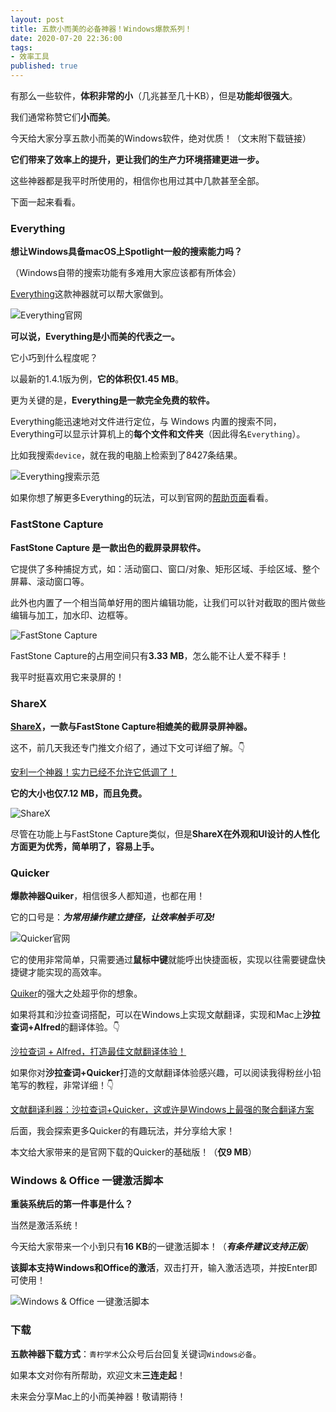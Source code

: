 ```yaml
---
layout: post
title: 五款小而美的必备神器！Windows爆款系列！
date: 2020-07-20 22:36:00
tags: 
- 效率工具
published: true
---
```



有那么一些软件，**体积非常的小**（几兆甚至几十KB），但是**功能却很强大**。

我们通常称赞它们**小而美**。

今天给大家分享五款小而美的Windows软件，绝对优质！（文末附下载链接）

**它们带来了效率上的提升，更让我们的生产力环境搭建更进一步。**

这些神器都是我平时所使用的，相信你也用过其中几款甚至全部。

下面一起来看看。

### Everything

**想让Windows具备macOS上Spotlight一般的搜索能力吗？**

（Windows自带的搜索功能有多难用大家应该都有所体会）

[Everything](https://www.voidtools.com/zh-cn/ "Everything中文官网")这款神器就可以帮大家做到。


![Everything官网](https://figurebed-iseex.oss-cn-hangzhou.aliyuncs.com/img/20200726170715.png)

**可以说，Everything是小而美的代表之一。**

它小巧到什么程度呢？

以最新的1.4.1版为例，**它的体积仅1.45 MB**。

更为关键的是，**Everything是一款完全免费的软件。**

Everything能迅速地对文件进行定位，与 Windows 内置的搜索不同，Everything可以显示计算机上的**每个文件和文件夹**（因此得名`Everything`）。

比如我搜索`device`，就在我的电脑上检索到了8427条结果。

![Everything搜索示范](https://figurebed-iseex.oss-cn-hangzhou.aliyuncs.com/img/20200726171244.png)

如果你想了解更多Everything的玩法，可以到官网的[帮助页面](https://www.voidtools.com/zh-cn/support/everything/ "Everything帮助页面")看看。

### FastStone Capture

**FastStone Capture 是一款出色的截屏录屏软件。**

它提供了多种捕捉方式，如：活动窗口、窗口/对象、矩形区域、手绘区域、整个屏幕、滚动窗口等。

此外也内置了一个相当简单好用的图片编辑功能，让我们可以针对截取的图片做些编辑与加工，加水印、边框等。

![FastStone Capture](https://figurebed-iseex.oss-cn-hangzhou.aliyuncs.com/img/20200726190826.gif)




FastStone Capture的占用空间只有**3.33 MB**，怎么能不让人爱不释手！

我平时挺喜欢用它来录屏的！

### ShareX

**[ShareX](https://getsharex.com/ "ShareX官网")，一款与FastStone Capture相媲美的截屏录屏神器。**

这不，前几天我还专门推文介绍了，通过下文可详细了解。👇

[安利一个神器！实力已经不允许它低调了！](https://mp.weixin.qq.com/s/zgCp0RwHQoOHLMcsq3SC8w)

**它的大小也仅7.12 MB，而且免费。**

![ShareX](https://figurebed-iseex.oss-cn-hangzhou.aliyuncs.com/img/20200726173212.png)

尽管在功能上与FastStone Capture类似，但是**ShareX在外观和UI设计的人性化方面更为优秀，简单明了，容易上手。**

### Quicker

**爆款神器Quiker**，相信很多人都知道，也都在用！

它的口号是：***为常用操作建立捷径，让效率触手可及!***

![Quicker官网](https://figurebed-iseex.oss-cn-hangzhou.aliyuncs.com/img/20200726175759.png)

它的使用非常简单，只需要通过**鼠标中键**就能呼出快捷面板，实现以往需要键盘快捷键才能实现的高效率。

[Quiker](https://getquicker.net/ "Quiker官网")的强大之处超乎你的想象。

如果将其和沙拉查词搭配，可以在Windows上实现文献翻译，实现和Mac上**沙拉查词+Alfred**的翻译体验。👇

[沙拉查词 + Alfred，打造最佳文献翻译体验！](https://mp.weixin.qq.com/s/1D1I1WpiPS2diDZtfJT9Hg)

如果你对**沙拉查词+Quicker**打造的文献翻译体验感兴趣，可以阅读我得粉丝小铅笔写的教程，非常详细！👇

[文献翻译利器：沙拉查词+Quicker，这或许是Windows上最强的聚合翻译方案](https://pencilq.com/54/ "沙拉查词+Quicker")

后面，我会探索更多Quicker的有趣玩法，并分享给大家！

本文给大家带来的是官网下载的Quicker的基础版！（**仅9 MB**）

### Windows & Office 一键激活脚本

**重装系统后的第一件事是什么？**

当然是激活系统！

今天给大家带来一个小到只有**16 KB**的一键激活脚本！（***有条件建议支持正版***）

**该脚本支持Windows和Office的激活**，双击打开，输入激活选项，并按Enter即可使用！

![Windows & Office 一键激活脚本](https://figurebed-iseex.oss-cn-hangzhou.aliyuncs.com/img/20200726180528.png)

### 下载

**五款神器下载方式**：`青柠学术`公众号后台回复关键词`Windows必备`。

如果本文对你有所帮助，欢迎文末**三连走起**！

未来会分享Mac上的小而美神器！敬请期待！